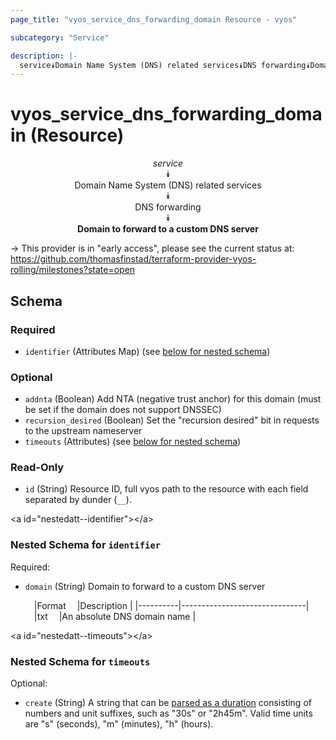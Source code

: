 ```yaml
---
page_title: "vyos_service_dns_forwarding_domain Resource - vyos"

subcategory: "Service"

description: |- 
  service⯯Domain Name System (DNS) related services⯯DNS forwarding⯯Domain to forward to a custom DNS server
---
```


# vyos_service_dns_forwarding_domain (Resource)
<center>

*service*  
⯯  
Domain Name System (DNS) related services  
⯯  
DNS forwarding  
⯯  
**Domain to forward to a custom DNS server**


</center>

-> This provider is in "early access", please see the current status at: https://github.com/thomasfinstad/terraform-provider-vyos-rolling/milestones?state=open

## Schema

### Required

- `identifier` (Attributes Map) (see [below for nested schema](#nestedatt--identifier))

### Optional

- `addnta` (Boolean) Add NTA (negative trust anchor) for this domain (must be set if the domain does not support DNSSEC)
- `recursion_desired` (Boolean) Set the &#34;recursion desired&#34; bit in requests to the upstream nameserver
- `timeouts` (Attributes) (see [below for nested schema](#nestedatt--timeouts))

### Read-Only

- `id` (String) Resource ID, full vyos path to the resource with each field separated by dunder (`__`).

&lt;a id=&#34;nestedatt--identifier&#34;&gt;&lt;/a&gt;
### Nested Schema for `identifier`

Required:

- `domain` (String) Domain to forward to a custom DNS server

    &emsp;|Format  &emsp;|Description                  |
    |----------|-------------------------------|
    &emsp;|txt     &emsp;|An absolute DNS domain name  |


&lt;a id=&#34;nestedatt--timeouts&#34;&gt;&lt;/a&gt;
### Nested Schema for `timeouts`

Optional:

- `create` (String) A string that can be [parsed as a duration](https://pkg.go.dev/time#ParseDuration) consisting of numbers and unit suffixes, such as &#34;30s&#34; or &#34;2h45m&#34;. Valid time units are &#34;s&#34; (seconds), &#34;m&#34; (minutes), &#34;h&#34; (hours).  
